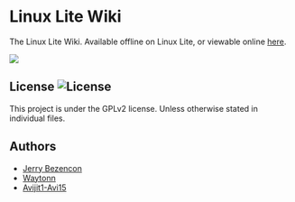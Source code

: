 Linux Lite Wiki
================
The Linux Lite Wiki. Available offline on Linux Lite, or viewable
online [here](https://wiki.linuxliteos.com/).

![](https://imgur.com/OCFzjC2.png)

## License ![License](https://img.shields.io/badge/license-GPLv2-green.svg)
This project is under the GPLv2 license. Unless otherwise stated in individual files.

## Authors
- [Jerry Bezencon](https://github.com/linuxlite/)
- [Waytonn](https://github.com/Waytonn)
- [Avijit1-Avi15](https://github.com/Avijit1-Avi15)

